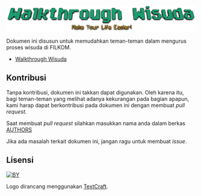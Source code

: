 ![cover](img/banner.png)

Dokumen ini disusun untuk memudahkan teman-teman dalam mengurus proses wisuda
di FILKOM.

- [Walkthrough Wisuda](walkthrough.md)

## Kontribusi

Tanpa kontribusi, dokumen ini takkan dapat digunakan. Oleh karena itu, bagi
teman-teman yang melihat adanya kekurangan pada bagian apapun, kami harap dapat
berkontribusi pada dokumen ini dengan membuat _pull request_.

Saat membuat _pull request_ silahkan masukkan nama anda dalam berkas [AUTHORS](AUTHORS.md)

Jika ada masalah terkait dokumen ini, jangan ragu untuk membuat _issue_.

## Lisensi

[![BY](https://mirrors.creativecommons.org/presskit/buttons/88x31/svg/by.svg)](http://creativecommons.org/licenses/by/4.0/)

Logo dirancang menggunakan [TextCraft](https://textcraft.net).
